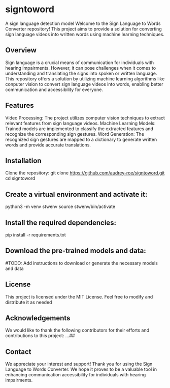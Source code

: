 # signtoword
A sign language detection model
Welcome to the Sign Language to Words Converter repository! This project aims to provide a solution for converting sign language videos into written words using machine learning techniques.

## Overview
Sign language is a crucial means of communication for individuals with hearing impairments. However, it can pose challenges when it comes to understanding and translating the signs into spoken or written language. This repository offers a solution by utilizing machine learning algorithms like conputer vision to convert sign language videos into words, enabling better communication and accessibility for everyone.

## Features
Video Processing: The project utilizes computer vision techniques to extract relevant features from sign language videos.
Machine Learning Models: Trained models are implemented to classify the extracted features and recognize the corresponding sign gestures.
Word Generation: The recognized sign gestures are mapped to a dictionary to generate written words and provide accurate translations.

## Installation
Clone the repository:
git clone https://github.com/audrey-roe/signtoword.git
cd signtoword

## Create a virtual environment and activate it:
python3 -m venv stwenv
source stwenv/bin/activate

## Install the required dependencies:
pip install -r requirements.txt

## Download the pre-trained models and data:
#TODO: Add instructions to download or generate the necessary models and data

## License
This project is licensed under the MIT License. Feel free to modify and distribute it as needed

## Acknowledgements
We would like to thank the following contributors for their efforts and contributions to this project:
...##

## Contact
We appreciate your interest and support!
Thank you for using the Sign Language to Words Converter. We hope it proves to be a valuable tool in enhancing communication accessibility for individuals with hearing impairments.
